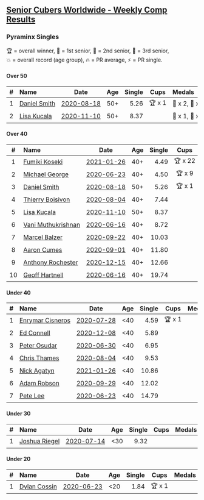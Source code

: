 <style>table {white-space: nowrap;}</style>

## [Senior Cubers Worldwide - Weekly Comp Results](/scw-comp/results/)
### Pyraminx Singles

<span style="white-space: nowrap;">🏆 = overall winner</span>, <span style="white-space: nowrap;">🥇 = 1st senior</span>, <span style="white-space: nowrap;">🥈 = 2nd senior</span>, <span style="white-space: nowrap;">🥉 = 3rd senior</span>, <span style="white-space: nowrap;">💥 = overall record (age group)</span>, <span style="white-space: nowrap;">🔥 = PR average</span>, <span style="white-space: nowrap;">⚡ = PR single</span>.

#### Over 50

| # | Name | Date | Age | Single | Cups | Medals | Achievements | Video |
| :--: | :-- | :--: | :--: | --: | :--: | :-- | :-- | :-- |
| 1 | [Daniel Smith](../../persons/daniel_smith/pyram.md) | [2020-08-18](../../results/2020-08-18/pyram.md) | 50+ | 5.26 | 🏆 x 1 | 🥇 x 2, 🥈 x 29, 🥉 x 3 | 💥 x 6, 🔥 x 4, ⚡ x 3 | [Desktop](https://www.facebook.com/events/940960439648894/permalink/948441025567502) / [Mobile](https://m.facebook.com/events/940960439648894?view=permalink&id=948441025567502) |
| 2 | [Lisa Kucala](../../persons/lisa_kucala/pyram.md) | [2020-11-10](../../results/2020-11-10/pyram.md) | 50+ | 8.37 |  | 🥈 x 1, 🥉 x 15 | 🔥 x 4, ⚡ x 2 | [Desktop](https://www.facebook.com/events/758374458225984/permalink/763052824424814) / [Mobile](https://m.facebook.com/events/758374458225984?view=permalink&id=763052824424814) |

#### Over 40

| # | Name | Date | Age | Single | Cups | Medals | Achievements | Video |
| :--: | :-- | :--: | :--: | --: | :--: | :-- | :-- | :-- |
| 1 | [Fumiki Koseki](../../persons/fumiki_koseki/pyram.md) | [2021-01-26](../../results/2021-01-26/pyram.md) | 40+ | 4.49 | 🏆 x 22 | 🥇 x 22 | 💥 x 1, 🔥 x 5, ⚡ x 4 | [Desktop](https://www.facebook.com/events/1092517657841225/permalink/1096773217415669) / [Mobile](https://m.facebook.com/events/1092517657841225?view=permalink&id=1096773217415669) |
| 2 | [Michael George](../../persons/michael_george/pyram.md) | [2020-06-23](../../results/2020-06-23/pyram.md) | 40+ | 4.50 | 🏆 x 9 | 🥇 x 10 | 💥 x 3, 🔥 x 3, ⚡ x 2 | [Desktop](https://www.facebook.com/events/1618516681636159/permalink/1623347121153115) / [Mobile](https://m.facebook.com/events/1618516681636159?view=permalink&id=1623347121153115) |
| 3 | [Daniel Smith](../../persons/daniel_smith/pyram.md) | [2020-08-18](../../results/2020-08-18/pyram.md) | 50+ | 5.26 | 🏆 x 1 | 🥇 x 2, 🥈 x 29, 🥉 x 3 | 💥 x 6, 🔥 x 4, ⚡ x 3 | [Desktop](https://www.facebook.com/events/940960439648894/permalink/948441025567502) / [Mobile](https://m.facebook.com/events/940960439648894?view=permalink&id=948441025567502) |
| 4 | [Thierry Boisivon](../../persons/thierry_boisivon/pyram.md) | [2020-08-04](../../results/2020-08-04/pyram.md) | 40+ | 7.44 |  | 🥈 x 1 | 🔥 x 1, ⚡ x 1 | [Desktop](https://www.facebook.com/events/1546469592197852/permalink/1547561085422036) / [Mobile](https://m.facebook.com/events/1546469592197852?view=permalink&id=1547561085422036) |
| 5 | [Lisa Kucala](../../persons/lisa_kucala/pyram.md) | [2020-11-10](../../results/2020-11-10/pyram.md) | 50+ | 8.37 |  | 🥈 x 1, 🥉 x 15 | 🔥 x 4, ⚡ x 2 | [Desktop](https://www.facebook.com/events/758374458225984/permalink/763052824424814) / [Mobile](https://m.facebook.com/events/758374458225984?view=permalink&id=763052824424814) |
| 6 | [Vani Muthukrishnan](../../persons/vani_muthukrishnan/pyram.md) | [2020-06-16](../../results/2020-06-16/pyram.md) | 40+ | 8.72 |  | 🥈 x 1 | 🔥 x 1, ⚡ x 1 | [Desktop](https://www.facebook.com/events/296087658445428/permalink/297660754954785) / [Mobile](https://m.facebook.com/events/296087658445428?view=permalink&id=297660754954785) |
| 7 | [Marcel Balzer](../../persons/marcel_balzer/pyram.md) | [2020-09-22](../../results/2020-09-22/pyram.md) | 40+ | 10.03 |  | 🥉 x 3 | 🔥 x 4, ⚡ x 3 | [Desktop](https://www.facebook.com/marcel.balzer.9216/videos/10160441685652516) / [Mobile](https://m.facebook.com/marcel.balzer.9216/videos/10160441685652516) |
| 8 | [Aaron Cumes](../../persons/aaron_cumes/pyram.md) | [2020-09-01](../../results/2020-09-01/pyram.md) | 40+ | 11.80 |  | 🥈 x 1, 🥉 x 5 | 🔥 x 2, ⚡ x 4 | [Desktop](https://www.facebook.com/events/2626236590959927/permalink/2627896210793965) / [Mobile](https://m.facebook.com/events/2626236590959927?view=permalink&id=2627896210793965) |
| 9 | [Anthony Rochester](../../persons/anthony_rochester/pyram.md) | [2020-12-15](../../results/2020-12-15/pyram.md) | 40+ | 12.66 |  | 🥉 x 1 | 🔥 x 2, ⚡ x 2 | [Desktop](https://www.facebook.com/events/440319056977468/permalink/441713033504737) / [Mobile](https://m.facebook.com/events/440319056977468?view=permalink&id=441713033504737) |
| 10 | [Geoff Hartnell](../../persons/geoff_hartnell/pyram.md) | [2020-06-16](../../results/2020-06-16/pyram.md) | 40+ | 19.74 |  |  | 🔥 x 1, ⚡ x 1 | [Desktop](https://www.facebook.com/events/296087658445428/permalink/296203821767145) / [Mobile](https://m.facebook.com/events/296087658445428?view=permalink&id=296203821767145) |

#### Under 40

| # | Name | Date | Age | Single | Cups | Medals | Achievements | Video |
| :--: | :-- | :--: | :--: | --: | :--: | :-- | :-- | :-- |
| 1 | [Enrymar Cisneros](../../persons/enrymar_cisneros/pyram.md) | [2020-07-28](../../results/2020-07-28/pyram.md) | <40 | 4.59 | 🏆 x 1 |  | 🔥 x 1, ⚡ x 1 | [Desktop](https://www.facebook.com/events/610415706564720/permalink/614825012790456) / [Mobile](https://m.facebook.com/events/610415706564720?view=permalink&id=614825012790456) |
| 2 | [Ed Connell](../../persons/ed_connell/pyram.md) | [2020-12-08](../../results/2020-12-08/pyram.md) | <40 | 5.89 |  |  | 🔥 x 7, ⚡ x 8 | [Desktop](https://www.facebook.com/events/728219131442079/permalink/731404011123591) / [Mobile](https://m.facebook.com/events/728219131442079?view=permalink&id=731404011123591) |
| 3 | [Peter Osudar](../../persons/peter_osudar/pyram.md) | [2020-06-30](../../results/2020-06-30/pyram.md) | <40 | 6.95 |  |  | 🔥 x 1, ⚡ x 1 | [Desktop](https://www.facebook.com/events/1716512181834525/permalink/1716699911815752) / [Mobile](https://m.facebook.com/events/1716512181834525?view=permalink&id=1716699911815752) |
| 4 | [Chris Thames](../../persons/chris_thames/pyram.md) | [2020-08-04](../../results/2020-08-04/pyram.md) | <40 | 9.53 |  |  | 🔥 x 5, ⚡ x 5 | [Desktop](https://www.facebook.com/events/1546469592197852/permalink/1550777308433747) / [Mobile](https://m.facebook.com/events/1546469592197852?view=permalink&id=1550777308433747) |
| 5 | [Nick Agatyn](../../persons/nick_agatyn/pyram.md) | [2021-01-26](../../results/2021-01-26/pyram.md) | <40 | 10.86 |  |  | 🔥 x 3, ⚡ x 3 | [Desktop](https://www.facebook.com/757743227/videos/10160923497553228) / [Mobile](https://m.facebook.com/757743227/videos/10160923497553228) |
| 6 | [Adam Robson](../../persons/adam_robson/pyram.md) | [2020-09-29](../../results/2020-09-29/pyram.md) | <40 | 12.02 |  |  | 🔥 x 2, ⚡ x 3 | [Desktop](https://www.facebook.com/100005428097972/videos/1479981042192818) / [Mobile](https://m.facebook.com/100005428097972/videos/1479981042192818) |
| 7 | [Pete Lee](../../persons/pete_lee/pyram.md) | [2020-06-23](../../results/2020-06-23/pyram.md) | <40 | 14.79 |  |  | 🔥 x 1, ⚡ x 2 | [Desktop](https://www.facebook.com/events/1618516681636159/permalink/1624128411074986) / [Mobile](https://m.facebook.com/events/1618516681636159?view=permalink&id=1624128411074986) |

#### Under 30

| # | Name | Date | Age | Single | Cups | Medals | Achievements | Video |
| :--: | :-- | :--: | :--: | --: | :--: | :-- | :-- | :-- |
| 1 | [Joshua Riegel](../../persons/joshua_riegel/pyram.md) | [2020-07-14](../../results/2020-07-14/pyram.md) | <30 | 9.32 |  |  | 🔥 x 4, ⚡ x 2 | [Desktop](https://www.facebook.com/events/413064016333950/permalink/415995252707493) / [Mobile](https://m.facebook.com/events/413064016333950?view=permalink&id=415995252707493) |

#### Under 20

| # | Name | Date | Age | Single | Cups | Medals | Achievements | Video |
| :--: | :-- | :--: | :--: | --: | :--: | :-- | :-- | :-- |
| 1 | [Dylan Cossin](../../persons/dylan_cossin/pyram.md) | [2020-06-23](../../results/2020-06-23/pyram.md) | <20 | 1.84 | 🏆 x 1 |  | 💥 x 1, 🔥 x 1, ⚡ x 1 | [Desktop](https://www.facebook.com/dylan.andrew1/videos/3097979393620158) / [Mobile](https://m.facebook.com/dylan.andrew1/videos/3097979393620158) |


<!-- Global site tag (gtag.js) - Google Analytics -->
<script async src="https://www.googletagmanager.com/gtag/js?id=UA-86348435-3"></script>
<script>window.dataLayer = window.dataLayer || []; function gtag() {dataLayer.push(arguments);} gtag('js', new Date()); gtag('config', 'UA-86348435-3');</script>
